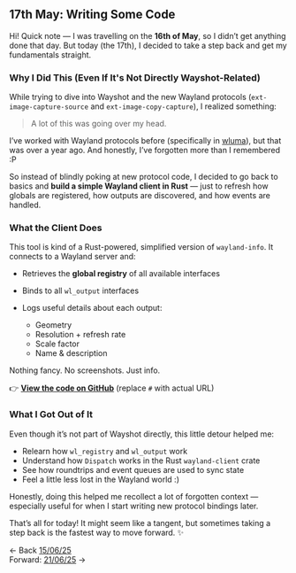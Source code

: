 ## **17th May: Writing Some Code**

Hi! Quick note — I was travelling on the **16th of May**, so I didn’t get anything done that day.
But today (the 17th), I decided to take a step back and get my fundamentals straight.

### **Why I Did This (Even If It's Not Directly Wayshot-Related)**

While trying to dive into Wayshot and the new Wayland protocols (`ext-image-capture-source` and `ext-image-copy-capture`), I realized something:

> A lot of this was going over my head.

I’ve worked with Wayland protocols before (specifically in [wluma](https://github.com/maximbaz/wluma)), but that was over a year ago. And honestly, I’ve forgotten more than I remembered :P

So instead of blindly poking at new protocol code, I decided to go back to basics and **build a simple Wayland client in Rust** — just to refresh how globals are registered, how outputs are discovered, and how events are handled.

### **What the Client Does**

This tool is kind of a Rust-powered, simplified version of `wayland-info`.
It connects to a Wayland server and:

* Retrieves the **global registry** of all available interfaces
* Binds to all `wl_output` interfaces
* Logs useful details about each output:

  * Geometry
  * Resolution + refresh rate
  * Scale factor
  * Name & description

Nothing fancy. No screenshots. Just info.

👉 **[View the code on GitHub](#)** (replace `#` with actual URL)

### **What I Got Out of It**

Even though it’s not part of Wayshot directly, this little detour helped me:

* Relearn how `wl_registry` and `wl_output` work
* Understand how `Dispatch` works in the Rust `wayland-client` crate
* See how roundtrips and event queues are used to sync state
* Feel a little less lost in the Wayland world :)

Honestly, doing this helped me recollect a lot of forgotten context — especially useful for when I start writing new protocol bindings later.

That’s all for today!
It might seem like a tangent, but sometimes taking a step back is the fastest way to move forward. ✨

<- Back [15/06/25](May_15_25.md)<br> 
Forward: [21/06/25](May_21_25.md) ->
